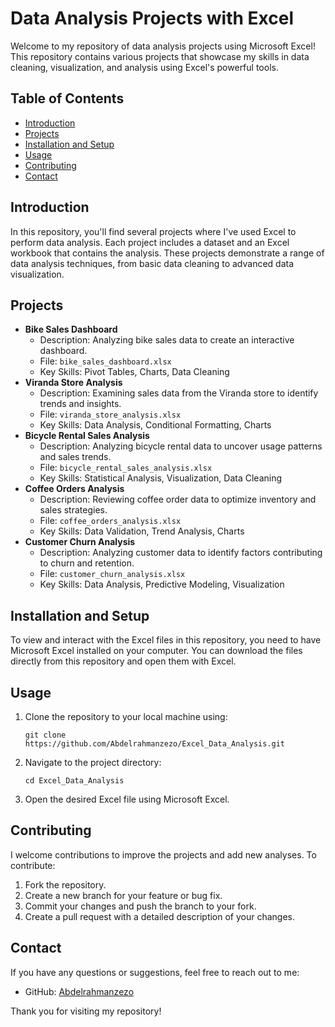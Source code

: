 <!DOCTYPE html>
<html lang="en">
<head>
  <meta charset="UTF-8">
  <meta name="viewport" content="width=device-width, initial-scale=1.0">
</head>
<body>
  <h1>Data Analysis Projects with Excel</h1>
  <p>Welcome to my repository of data analysis projects using Microsoft Excel! This repository contains various projects that showcase my skills in data cleaning, visualization, and analysis using Excel's powerful tools.</p>

  <h2>Table of Contents</h2>
  <ul>
    <li><a href="#introduction">Introduction</a></li>
    <li><a href="#projects">Projects</a></li>
    <li><a href="#installation-and-setup">Installation and Setup</a></li>
    <li><a href="#usage">Usage</a></li>
    <li><a href="#contributing">Contributing</a></li>
    <li><a href="#contact">Contact</a></li>
  </ul>

  <h2 id="introduction">Introduction</h2>
  <p>In this repository, you'll find several projects where I've used Excel to perform data analysis. Each project includes a dataset and an Excel workbook that contains the analysis. These projects demonstrate a range of data analysis techniques, from basic data cleaning to advanced data visualization.</p>

  <h2 id="projects">Projects</h2>
  <ul>
    <li><strong>Bike Sales Dashboard</strong>
      <ul>
        <li>Description: Analyzing bike sales data to create an interactive dashboard.</li>
        <li>File: <code>bike_sales_dashboard.xlsx</code></li>
        <li>Key Skills: Pivot Tables, Charts, Data Cleaning</li>
      </ul>
    </li>
    <li><strong>Viranda Store Analysis</strong>
      <ul>
        <li>Description: Examining sales data from the Viranda store to identify trends and insights.</li>
        <li>File: <code>viranda_store_analysis.xlsx</code></li>
        <li>Key Skills: Data Analysis, Conditional Formatting, Charts</li>
      </ul>
    </li>
    <li><strong>Bicycle Rental Sales Analysis</strong>
      <ul>
        <li>Description: Analyzing bicycle rental data to uncover usage patterns and sales trends.</li>
        <li>File: <code>bicycle_rental_sales_analysis.xlsx</code></li>
        <li>Key Skills: Statistical Analysis, Visualization, Data Cleaning</li>
      </ul>
    </li>
    <li><strong>Coffee Orders Analysis</strong>
      <ul>
        <li>Description: Reviewing coffee order data to optimize inventory and sales strategies.</li>
        <li>File: <code>coffee_orders_analysis.xlsx</code></li>
        <li>Key Skills: Data Validation, Trend Analysis, Charts</li>
      </ul>
    </li>
    <li><strong>Customer Churn Analysis</strong>
      <ul>
        <li>Description: Analyzing customer data to identify factors contributing to churn and retention.</li>
        <li>File: <code>customer_churn_analysis.xlsx</code></li>
        <li>Key Skills: Data Analysis, Predictive Modeling, Visualization</li>
      </ul>
    </li>
  </ul>

  <h2 id="installation-and-setup">Installation and Setup</h2>
  <p>To view and interact with the Excel files in this repository, you need to have Microsoft Excel installed on your computer. You can download the files directly from this repository and open them with Excel.</p>

  <h2 id="usage">Usage</h2>
  <ol>
    <li>Clone the repository to your local machine using:
      <pre><code>git clone https://github.com/Abdelrahmanzezo/Excel_Data_Analysis.git</code></pre>
    </li>
    <li>Navigate to the project directory:
      <pre><code>cd Excel_Data_Analysis</code></pre>
    </li>
    <li>Open the desired Excel file using Microsoft Excel.</li>
  </ol>

  <h2 id="contributing">Contributing</h2>
  <p>I welcome contributions to improve the projects and add new analyses. To contribute:</p>
  <ol>
    <li>Fork the repository.</li>
    <li>Create a new branch for your feature or bug fix.</li>
    <li>Commit your changes and push the branch to your fork.</li>
    <li>Create a pull request with a detailed description of your changes.</li>
  </ol>

  <h2 id="contact">Contact</h2>
  <p>If you have any questions or suggestions, feel free to reach out to me:</p>
  <ul>
    <li>GitHub: <a href="https://github.com/Abdelrahmanzezo">Abdelrahmanzezo</a></li>
  </ul>
  <p>Thank you for visiting my repository!</p>
</body>
</html>
